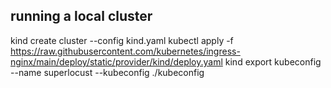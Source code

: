 



## running a local cluster
kind create cluster --config kind.yaml
kubectl apply -f https://raw.githubusercontent.com/kubernetes/ingress-nginx/main/deploy/static/provider/kind/deploy.yaml
kind export kubeconfig --name superlocust --kubeconfig ./kubeconfig

